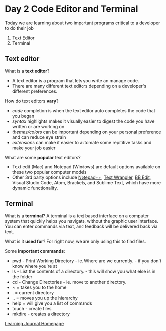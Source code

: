 # Day 2 Code Editor and Terminal

Today we are learning about two important programs critical to a developer to do their job
1. Text Editor
1. Terminal

## Text editor

What is a **text editor**?
- A text editor is a program that lets you write an manage code.
- There are many different text editors depending on a developer's different preferences.

How do text editors **vary**? 
- *code* completion is when the text editor auto completes the code that you began
- *syntax* highlights makes it visually easier to digest the code you have written or are working on
- *themes/colors* can be important depending on your personal preference and can reduce eye strain
- *extensions* can make it easier to automate some repititive tasks and make your job easier

What are some **popular** text editors?
- Text edit (Mac) and Notepad (Windows) are default options available on these two popular computer models
- Other 3rd party options include [Notepad++](https://notepad-plus-plus.org/), [Text Wrangler](https://apps.apple.com/us/app/textwrangler/id404010395?mt=12), [BB Edit](https://www.barebones.com/products/bbedit/), Visual Studio Code, Atom, Brackets, and Sublime Text, which have more dynamic functionality.

## Terminal

What is a **terminal**?
A terminal is a text based interface on a computer system that quickly helps you navigate, without the graphic user interface. You can enter commands via text, and feedback will be delivered back via text. 

What is it **used for**?
For right now, we are only using this to find files.

Some **important commands**:
- pwd - Print Working Directory - ie. Where are we currently. - if you don't know where you're at
- ls - List the contents of a directory. - this will show you what else is in the folder
- cd - Change Directories - ie. move to another directory.
- ~ = takes you to the home
- . = current directory
- .. = moves you up the hierarchy
- help = will give you a list of commands
- touch - create files
- mkdire - creates a directory

[Learning Journal Homepage](README.md)